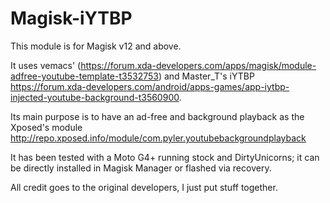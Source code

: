 # Magisk-iYTBP

This module is for Magisk v12 and above. 

It uses vemacs' (https://forum.xda-developers.com/apps/magisk/module-adfree-youtube-template-t3532753) and Master_T's iYTBP https://forum.xda-developers.com/android/apps-games/app-iytbp-injected-youtube-background-t3560900.

Its main purpose is to have an ad-free and background playback as the Xposed's module http://repo.xposed.info/module/com.pyler.youtubebackgroundplayback

It has been tested with a Moto G4+ running stock and DirtyUnicorns; it can be directly installed in Magisk Manager or flashed via recovery.

All credit goes to the original developers, I just put stuff together.
